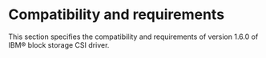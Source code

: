 # Compatibility and requirements

This section specifies the compatibility and requirements of version 1.6.0 of IBM® block storage CSI driver.
